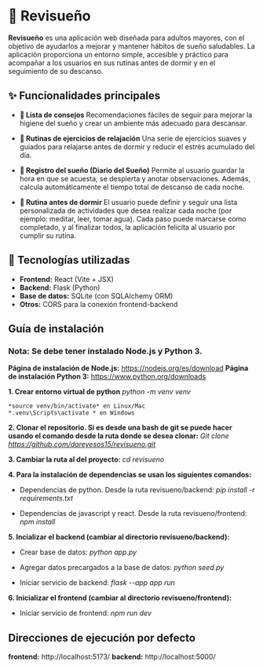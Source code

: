 # 🌙 Revisueño

**Revisueño** es una aplicación web diseñada para adultos mayores, con el objetivo de ayudarlos a mejorar y mantener hábitos de sueño saludables.
La aplicación proporciona un entorno simple, accesible y práctico para acompañar a los usuarios en sus rutinas antes de dormir y en el seguimiento de su descanso.

## ✨ Funcionalidades principales

- **📝 Lista de consejos**
Recomendaciones fáciles de seguir para mejorar la higiene del sueño y crear un ambiente más adecuado para descansar.

- **🧘 Rutinas de ejercicios de relajación**
Una serie de ejercicios suaves y guiados para relajarse antes de dormir y reducir el estrés acumulado del día.

- **📖 Registro del sueño (Diario del Sueño)**
Permite al usuario guardar la hora en que se acuesta, se despierta y anotar observaciones.
Además, calcula automáticamente el tiempo total de descanso de cada noche.

- **🌙 Rutina antes de dormir**
El usuario puede definir y seguir una lista personalizada de actividades que desea realizar cada noche (por ejemplo: meditar, leer, tomar agua).
Cada paso puede marcarse como completado, y al finalizar todos, la aplicación felicita al usuario por cumplir su rutina.

## 🚀 Tecnologías utilizadas
- **Frontend:** React (Vite + JSX)
- **Backend:** Flask (Python)
- **Base de datos:** SQLite (con SQLAlchemy ORM)
- **Otros:** CORS para la conexión frontend-backend

## Guía de instalación

### **Nota:** Se debe tener instalado Node.js y Python 3.

**Página de instalación de Node.js:** https://nodejs.org/es/download
**Página de instalación Python 3:** https://www.python.org/downloads

**1. Crear entorno virtual de python**
    *python -m venv venv*

    *source venv/bin/activate* en Linux/Mac
    *.venv\Scripts\activate * en Windows

**2. Clonar el repositorio. Si es desde una bash de git se puede hacer usando el comando desde la ruta donde se desea clonar:**
    *Git clone https://github.com/dareyesos15/revisueno.git*

**3. Cambiar la ruta al del proyecto:**
    *cd revisueno*

**4. Para la instalación de dependencias se usan los siguientes comandos:**
- Dependencias de python. Desde la ruta revisueno/backend:
    *pip install -r requirements.txt*

- Dependencias de javascript y react. Desde la ruta revisueno/frontend:
    *npm install*

**5. Incializar el backend (cambiar al directorio revisueno/backend):**
- Crear base de datos: 
    *python app.py*

- Agregar datos precargados a la base de datos:
    *python seed.py*

- Iniciar servicio de backend:
    *flask --app app run*

**6. Inicializar el frontend (cambiar al directorio revisueno/frontend):**
- Iniciar servicio de frontend:
	*npm run dev*

## Direcciones de ejecución por defecto

**frontend:** http://localhost:5173/
**backend:** http://localhost:5000/